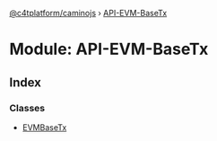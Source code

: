 [@c4tplatform/caminojs](../README.md) › [API-EVM-BaseTx](api_evm_basetx.md)

# Module: API-EVM-BaseTx

## Index

### Classes

* [EVMBaseTx](../classes/api_evm_basetx.evmbasetx.md)
